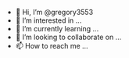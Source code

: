 - 👋 Hi, I’m @gregory3553
- 👀 I’m interested in ...
- 🌱 I’m currently learning ...
- 💞️ I’m looking to collaborate on ...
- 📫 How to reach me ...

<!---
gregory3553/gregory3553 is a ✨ special ✨ repository because its `README.md` (this file) appears on your GitHub profile.
You can click the Preview link to take a look at your changes.
--->
